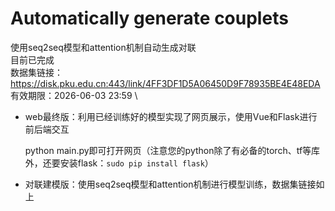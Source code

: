 # Automatically generate couplets
 使用seq2seq模型和attention机制自动生成对联 \
 目前已完成 \
 数据集链接： \
 https://disk.pku.edu.cn:443/link/4FF3DF1D5A06450D9F78935BE4E48EDA \
有效期限：2026-06-03 23:59 \

- web最终版：利用已经训练好的模型实现了网页展示，使用Vue和Flask进行前后端交互

  python main.py即可打开网页（注意您的python除了有必备的torch、tf等库外，还要安装flask：`sudo pip install flask`）

  

- 对联建模版：使用seq2seq模型和attention机制进行模型训练，数据集链接如上
